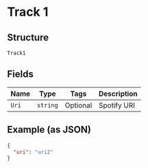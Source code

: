
# Track 1

## Structure

`Track1`

## Fields

| Name | Type | Tags | Description |
|  --- | --- | --- | --- |
| `Uri` | `string` | Optional | Spotify URI |

## Example (as JSON)

```json
{
  "uri": "uri2"
}
```

